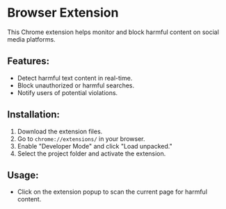 # Browser Extension

This Chrome extension helps monitor and block harmful content on social media platforms.

## Features:
- Detect harmful text content in real-time.
- Block unauthorized or harmful searches.
- Notify users of potential violations.

## Installation:
1. Download the extension files.
2. Go to `chrome://extensions/` in your browser.
3. Enable "Developer Mode" and click "Load unpacked."
4. Select the project folder and activate the extension.

## Usage:
- Click on the extension popup to scan the current page for harmful content.
